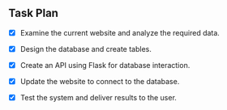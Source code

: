 ## Task Plan

- [x] Examine the current website and analyze the required data.
- [x] Design the database and create tables.
- [x] Create an API using Flask for database interaction.
- [x] Update the website to connect to the database.
- [x] Test the system and deliver results to the user.

